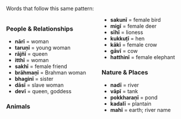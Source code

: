 Words that follow this same pattern:

<div style="column-count:2;">

### People & Relationships
- **nārī** = woman
- **taruṇī** = young woman
- **rājñī** = queen
- **itthī** = woman
- **sakhī** = female friend
- **brāhmaṇī** = Brahman woman
- **bhaginī** = sister
- **dāsī** = slave woman
- **devī** = queen, goddess

### Animals
- **sakunī** = female bird
- **migī** = female deer
- **sīhī** = lioness
- **kukkuṭī** = hen
- **kākī** = female crow
- **gāvī** = cow
- **hatthinī** = female elephant

### Nature & Places
- **nadī** = river
- **vāpī** = tank
- **pokkharaṇī** = pond
- **kadalī** = plantain
- **mahī** = earth; river name

</div>